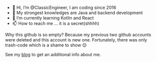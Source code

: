 - 👋 Hi, I’m @ClassicEngineer, I am coding since 2016
- 💪 My strongest knowledges are Java and backend development
- 🌱 I’m currently learning Kotlin and React
- 📫 How to reach me ... it is a secret(shhhh)

Why this github is so empty? Because my previous two github accounts were deleted and this account is new one. Fortunately, there was only trash-code which is a shame to show 😌

See my [blog](https://doka.blog) to get an additional info about me. 
